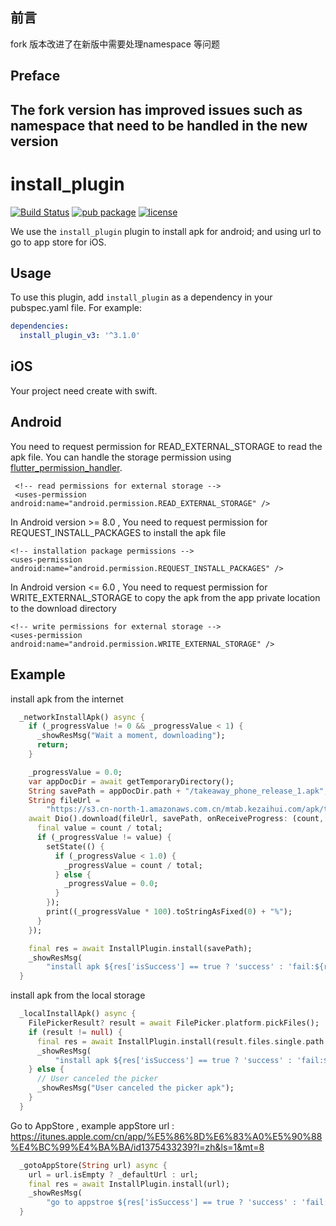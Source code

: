 ## 前言
fork 版本改进了在新版中需要处理namespace 等问题
## Preface
The fork version has improved issues such as namespace that need to be handled in the new version
---

# install_plugin

[![Build Status](https://travis-ci.org/hui-z/flutter_install_plugin.svg?branch=master)](https://travis-ci.org/hui-z/flutter_install_plugin#)
[![pub package](https://img.shields.io/pub/v/install_plugin.svg)](https://pub.dartlang.org/packages/install_plugin)
[![license](https://img.shields.io/github/license/mashape/apistatus.svg)](https://github.com/hui-z/flutter_install_plugin/blob/master/LICENSE)

We use the `install_plugin` plugin to install apk for android; and using url to go to app store for iOS.

## Usage

To use this plugin, add `install_plugin` as a dependency in your pubspec.yaml file. For example:
```yaml
dependencies:
  install_plugin_v3: '^3.1.0'
```

## iOS
Your project need create with swift.

##  Android
You need to request permission for READ_EXTERNAL_STORAGE to read the apk file. You can handle the storage permission using [flutter_permission_handler](https://github.com/BaseflowIT/flutter-permission-handler).
```
 <!-- read permissions for external storage -->
 <uses-permission android:name="android.permission.READ_EXTERNAL_STORAGE" />
```
In Android version >= 8.0 , You need to request permission for REQUEST_INSTALL_PACKAGES to install the apk file
 ```
 <!-- installation package permissions -->
 <uses-permission android:name="android.permission.REQUEST_INSTALL_PACKAGES" />
 ```
In Android version <= 6.0 , You need to request permission for WRITE_EXTERNAL_STORAGE to copy the apk from the app private location to the download directory
 ```
 <!-- write permissions for external storage -->
 <uses-permission android:name="android.permission.WRITE_EXTERNAL_STORAGE" />
 ```

## Example
install apk from the internet 
``` dart
  _networkInstallApk() async {
    if (_progressValue != 0 && _progressValue < 1) {
      _showResMsg("Wait a moment, downloading");
      return;
    }

    _progressValue = 0.0;
    var appDocDir = await getTemporaryDirectory();
    String savePath = appDocDir.path + "/takeaway_phone_release_1.apk";
    String fileUrl =
        "https://s3.cn-north-1.amazonaws.com.cn/mtab.kezaihui.com/apk/takeaway_phone_release_1.apk";
    await Dio().download(fileUrl, savePath, onReceiveProgress: (count, total) {
      final value = count / total;
      if (_progressValue != value) {
        setState(() {
          if (_progressValue < 1.0) {
            _progressValue = count / total;
          } else {
            _progressValue = 0.0;
          }
        });
        print((_progressValue * 100).toStringAsFixed(0) + "%");
      }
    });

    final res = await InstallPlugin.install(savePath);
    _showResMsg(
        "install apk ${res['isSuccess'] == true ? 'success' : 'fail:${res['errorMessage'] ?? ''}'}");
  }
```

install apk from the local storage
``` dart
  _localInstallApk() async {
    FilePickerResult? result = await FilePicker.platform.pickFiles();
    if (result != null) {
      final res = await InstallPlugin.install(result.files.single.path ?? '');
      _showResMsg(
          "install apk ${res['isSuccess'] == true ? 'success' : 'fail:${res['errorMessage'] ?? ''}'}");
    } else {
      // User canceled the picker
      _showResMsg("User canceled the picker apk");
    }
  }
```

Go to AppStore , example appStore url : https://itunes.apple.com/cn/app/%E5%86%8D%E6%83%A0%E5%90%88%E4%BC%99%E4%BA%BA/id1375433239?l=zh&ls=1&mt=8
``` dart
  _gotoAppStore(String url) async {
    url = url.isEmpty ? _defaultUrl : url;
    final res = await InstallPlugin.install(url);
    _showResMsg(
        "go to appstroe ${res['isSuccess'] == true ? 'success' : 'fail:${res['errorMessage'] ?? ''}'}");
  }
```
